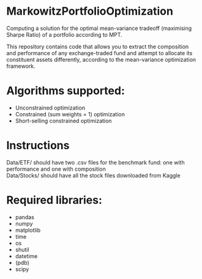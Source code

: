 # MarkowitzPortfolioOptimization
Computing a solution for the optimal mean-variance tradeoff (maximising Sharpe Ratio) of a portfolio according to MPT.

This repository contains code that allows you to extract the composition and performance 
of any exchange-traded fund and attempt to allocate its constituent assets differently,
according to the mean-variance optimization framework.

# Algorithms supported:

- Unconstrained optimization
- Constrained (sum weights = 1) optimization
- Short-selling constrained optimization

# Instructions

Data/ETF/ should have two .csv files for the benchmark fund: one with performance and one 
with composition \
Data/Stocks/ should have all the stock files downloaded from Kaggle

# Required libraries:

- pandas 
- numpy  
- matplotlib 
- time 
- os 
- shutil 
- datetime 
- (pdb) 
- scipy